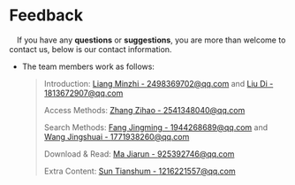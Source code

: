 # Feedback

&emsp;If you have any **questions** or **suggestions**, you are more than welcome to contact us, below is our contact information.

- The team members work as follows:
	> Introduction: [Liang Minzhi - 2498369702@qq.com](mailto:2498369702@qq.com?subject=English%20Website%20Feedback%20Introduction) and [Liu Di - 1813672907@qq.com](mailto:1813672907@qq.com?subject=English%20Website%20Feedback%20Introduction)
	> 
	> Access Methods: [Zhang Zihao - 2541348040@qq.com](mailto:2541348040@qq.com?subject=English%20Website%20Feedback%20AccessMethods)
	>
	> Search Methods: [Fang Jingming - 1944268689@qq.com](mailto:1944268689@qq.com?subject=English%20Website%20Feedback%20SearchMethods) and [Wang Jingshuai - 1771938260@qq.com](mailto:1771938260@qq.com?subject=English%20Website%20Feedback%20AccessMethods)
	>
	> Download & Read: [Ma Jiarun - 925392746@qq.com](mailto:925392746@qq.com?subject=English%20Website%20Feedback%20DownloadAndRead)
	> 
	> Extra Content: [Sun Tianshum - 1216221557@qq.com](mailto:1216221557@qq.com?subject=English%20Website%20Feedback%20ExtraContent)
